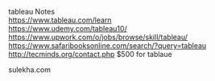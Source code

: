 



tableau  Notes   
https://www.tableau.com/learn     
https://www.udemy.com/tableau10/      
https://www.upwork.com/o/jobs/browse/skill/tableau/     
https://www.safaribooksonline.com/search/?query=tableau       
http://tecminds.org/contact.php     $500 for tablaue       


sulekha.com
